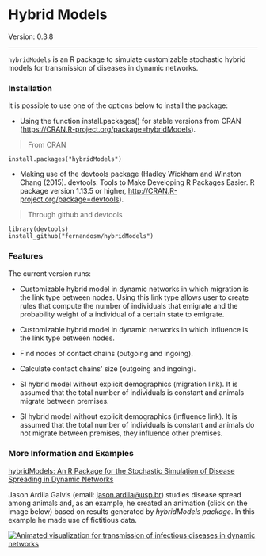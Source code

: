 Hybrid Models
====
Version: 0.3.8

___

`hybridModels` is an R package to simulate customizable stochastic hybrid models for transmission of diseases in dynamic networks.

### Installation
It is possible to use one of the options below to install the package:

* Using the function install.packages() for stable versions from CRAN (https://CRAN.R-project.org/package=hybridModels).

> From CRAN
```
install.packages("hybridModels")
```

* Making use of the devtools package (Hadley Wickham and Winston Chang (2015). devtools: Tools to Make Developing R Packages Easier. R package version 1.13.5 or higher, http://CRAN.R-project.org/package=devtools).

> Through github and devtools
```
library(devtools)
install_github("fernandosm/hybridModels")
```

### Features

The current version runs:

* Customizable hybrid model in dynamic networks in which migration is the link type between nodes. Using this link type allows user to create rules that compute the number of individuals that emigrate and the probability weight of a individual of a certain state to emigrate.

* Customizable hybrid model in dynamic networks in which influence is the link type between nodes.

* Find nodes of contact chains (outgoing and ingoing).

* Calculate contact chains' size (outgoing and ingoing).

* SI hybrid model without explicit demographics (migration link). It is assumed that the total number of individuals is constant and animals migrate between premises.

* SI hybrid model without explicit demographics (influence link). It is assumed that the total number of individuals is constant and animals do not migrate between premises, they influence other premises.

### More Information and Examples
[hybridModels: An R Package for the Stochastic Simulation of Disease Spreading in Dynamic Networks](https://doi.org/10.18637/jss.v094.i06)

Jason Ardila Galvis (email: jason.ardila@usp.br) studies disease spread among animals and, as an example, he created an animation (click on the image below) based on results generated by *hybridModels package*. In this example he made use of fictitious data.

[![Animated visualization for transmission of infectious diseases in dynamic networks](https://img.youtube.com/vi/GKEWrxC6DxE/maxresdefault.jpg)](https://www.youtube.com/watch?v=GKEWrxC6DxE&feature "Animated visualization for transmission of infectious diseases in dynamic networks")
